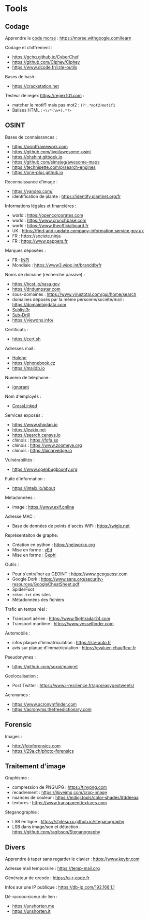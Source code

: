 # Tools

## Codage

Apprendre le [code morse](https://fr.wikipedia.org/wiki/Code_Morse_international) : https://morse.withgoogle.com/learn

Codage et chiffrement :
- https://gchq.github.io/CyberChef
- https://github.com/Ciphey/Ciphey
- https://www.dcode.fr/liste-outils

Bases de hash :
- https://crackstation.net

Testeur de regex https://regex101.com :
- matcher le motif1 mais pas mot2 : `(?!.*mot2)motif1`
- Balises HTML : `<\/*(\w+).*?>`

## OSINT

Bases de connaissances :
- https://osintframework.com
- https://github.com/jivoi/awesome-osint
- https://ohshint.gitbook.io
- https://github.com/simsieg/awesome-maps
- https://technisette.com/p/search-engines
- https://one-plus.github.io

Reconnaissance d'image :
- https://yandex.com/
- identification de plante : https://identify.plantnet.org/fr

Informations légales et financières :
- world : https://opencorporates.com
- world : https://www.crunchbase.com
- world : https://www.theofficialboard.fr
- UK : https://find-and-update.company-information.service.gov.uk
- FR : https://societe.ninja
- FR : https://www.pappers.fr

Marques déposées :
- FR : [INPI](https://data.inpi.fr/)
- Mondiale : https://www3.wipo.int/branddb/fr

Noms de domaine (recherche passive) :
- https://host.io/nasa.gov
- https://dndumpster.com
- sous-domaines : https://www.virustotal.com/gui/home/search
- domaines déposés par la même personne/société/mail : https://domainbigdata.com
- [Sublist3r](https://github.com/aboul3la/Sublist3r)
- [Sub-Drill](https://github.com/Fadavvi/Sub-Drill)
- https://viewdns.info/

Certificats :
- https://cert.sh

Adresses mail :
- [Holehe](https://github.com/megadose/holehe)
- https://phonebook.cz
- https://maildb.io

Numero de telephone :
- [Ignorant](https://github.com/megadose/ignorant)

Nom d'employés :
- [CrossLinked](https://github.com/m8r0wn/crosslinked)

Services exposés :
- https://www.shodan.io
- https://leakix.net
- https://search.censys.io
- chinois : https://fofa.so
- chinois : https://www.zoomeye.org
- chinois : https://binaryedge.io

Vulnérabilités :
- https://www.openbugbounty.org

Fuite d'information :
- https://intelx.io/about

Metadonnées :
- Image : https://www.exif.online

Adresse MAC :
- Base de données de points d'accès WiFi : https://wigle.net

Représentaiton de graphe:
- Création en python : https://networkx.org
- Mise en forme : [yEd](https://www.yworks.com/downloads#yEd)
- Mise en forme : [Gephi](https://gephi.org/)

Outils :
- Pour s'entraîner au GEOINT : https://www.geoguessr.com
- Google Dork : https://www.sans.org/security-resources/GoogleCheatSheet.pdf
- SpiderFoot
- `robot.txt` des sites
- Métadonnées des fichiers

Trafic en temps réel :
- Transport aérien : https://www.flightradar24.com
- Transport maritime : https://www.vesselfinder.com

Automobile :
- infos plaque d'immatriculation : https://siv-auto.fr
- avis sur plaque d'immatriculation : https://evaluer-chauffeur.fr

Pseudonymes :
- https://github.com/soxoj/maigret

Geolocalisation :
- Post Twitter : https://www.i-resilience.fr/app/easygeotweets/

Acronymes :
- https://www.acronymfinder.com
- https://acronyms.thefreedictionary.com

## Forensic

Images :
- http://fotoforensics.com
- https://29a.ch/photo-forensics

## Traitement d'image

Graphisme :
- compression de PNG/JPG : https://tinypng.com
- recadrement : https://iloveimg.com/crop-image
- nuances de couleur : https://mdigi.tools/color-shades/#ddeeaa
- textures : https://www.transparenttextures.com

Steganographie :
- LSB en ligne : https://stylesuxx.github.io/steganography
- LSB dans image/son et détection : https://github.com/ragibson/Steganography

## Divers

Apprendre à taper sans regarder le clavier : https://www.keybr.com

Adresse mail temporaire : https://temp-mail.org

Générateur de qrcode : https://q-r-code.fr

Infos sur une IP publique : https://db-ip.com/192.168.1.1

Dé-raccourciceur de lien :
- https://unshorten.me
- https://unshorten.it
